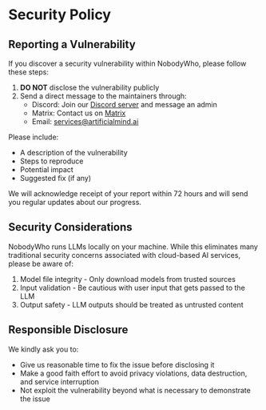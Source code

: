 # Security Policy

## Reporting a Vulnerability

If you discover a security vulnerability within NobodyWho, please follow these steps:

1. **DO NOT** disclose the vulnerability publicly
2. Send a direct message to the maintainers through:
   - Discord: Join our [Discord server](https://discord.gg/qhaMc2qCYB) and message an admin
   - Matrix: Contact us on [Matrix](https://matrix.to/#/#nobodywho:matrix.org)
   - Email: [services@artificialmind.ai](services@artificialmind.ai)

Please include:
- A description of the vulnerability
- Steps to reproduce
- Potential impact
- Suggested fix (if any)

We will acknowledge receipt of your report within 72 hours and will send you regular updates about our progress.

## Security Considerations

NobodyWho runs LLMs locally on your machine. While this eliminates many traditional security concerns associated with cloud-based AI services, please be aware of:

1. Model file integrity - Only download models from trusted sources
3. Input validation - Be cautious with user input that gets passed to the LLM
4. Output safety - LLM outputs should be treated as untrusted content

## Responsible Disclosure

We kindly ask you to:
- Give us reasonable time to fix the issue before disclosing it
- Make a good faith effort to avoid privacy violations, data destruction, and service interruption
- Not exploit the vulnerability beyond what is necessary to demonstrate the issue